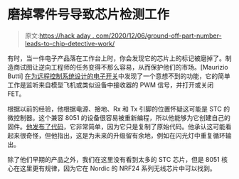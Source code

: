 # 磨掉零件号导致芯片检测工作

> 原文:[https://hack aday . com/2020/12/06/ground-off-part-number-leads-to-chip-detective-work/](https://hackaday.com/2020/12/06/ground-off-part-number-leads-to-chip-detective-work/)

有时，当一件电子产品落在工作台上时，你会发现它的芯片上的标记被磨掉了。制造商试图让逆向工程师的任务变得不那么容易，从而保护他们的市场。[Maurizio Butti] [在为远程控制系统设计的电子开关](https://ydiaeresis.wordpress.com/2020/11/26/switching-to-a-better-firmware/)中发现了一个意想不到的功能，它的简单工作是监听来自模型飞机或类似设备中接收器的 PWM 信号，并打开或关闭 FET。

根据以前的经验，他根据电源、接地、Rx 和 Tx 引脚的位置怀疑这可能是 STC 的微控制器。这个兼容 8051 的设备很容易被重新编程，所以他能够为它创建自己的固件。[他发布了代码](https://bitbucket.org/buttim/rcswitch/src/master/RCSwitch.c)，它非常简单，因为它只是复制了原始代码。他承认这可能看起来很奇怪，但他指出，这是为未来的升级留有余地，例如在闪光灯中重复循环输出。

除了他们早期的产品之外，我们在这里没有看到太多的 STC 芯片，但是 8051 核心在这里更有规律，因为它在 Nordic 的 NRF24 系列无线芯片中可以找到。